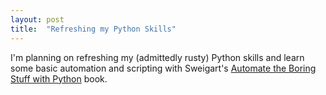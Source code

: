 ```yaml
---
layout: post
title:  "Refreshing my Python Skills"
---
```


I'm planning on refreshing my (admittedly rusty) Python skills and learn some basic automation and scripting with Sweigart's [Automate the Boring Stuff with Python](https://automatetheboringstuff.com) book. 

